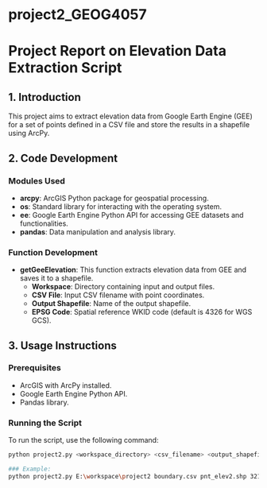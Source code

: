# project2_GEOG4057

# Project Report on Elevation Data Extraction Script

## 1. Introduction

This project aims to extract elevation data from Google Earth Engine (GEE) for a set of points defined in a CSV file and store the results in a shapefile using ArcPy.

## 2. Code Development

### Modules Used
- **arcpy**: ArcGIS Python package for geospatial processing.
- **os**: Standard library for interacting with the operating system.
- **ee**: Google Earth Engine Python API for accessing GEE datasets and functionalities.
- **pandas**: Data manipulation and analysis library.

### Function Development
- **getGeeElevation**: This function extracts elevation data from GEE and saves it to a shapefile.
  - **Workspace**: Directory containing input and output files.
  - **CSV File**: Input CSV filename with point coordinates.
  - **Output Shapefile**: Name of the output shapefile.
  - **EPSG Code**: Spatial reference WKID code (default is 4326 for WGS GCS).

## 3. Usage Instructions

### Prerequisites
- ArcGIS with ArcPy installed.
- Google Earth Engine Python API.
- Pandas library.

### Running the Script
To run the script, use the following command:
```sh
python project2.py <workspace_directory> <csv_filename> <output_shapefile_name> <EPSG_code>

### Example: 
python project2.py E:\workspace\project2 boundary.csv pnt_elev2.shp 32119
